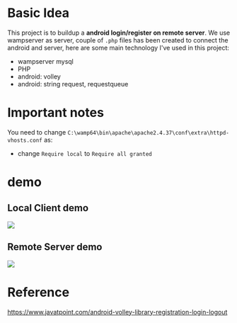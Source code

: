 
# Basic Idea

This project is to buildup a **android login/register on remote server**. We use wampserver as server, couple of `.php` files
has been created to connect the android and server, here are some main technology I've used in this project:

* wampserver mysql
* PHP
* android: volley
* android: string request, requestqueue


# Important notes  

You need to change `C:\wamp64\bin\apache\apache2.4.37\conf\extra\httpd-vhosts.conf` as:  

* change `Require local` to `Require all granted`



# demo  

## Local Client demo

![](https://www.cnblogs.com/images/cnblogs_com/haochen273/1456081/o_ezgif-2-814340ba6a01.gif)

## Remote Server demo

![](https://www.cnblogs.com/images/cnblogs_com/haochen273/1456081/o_123.PNG)

# Reference

<https://www.javatpoint.com/android-volley-library-registration-login-logout>